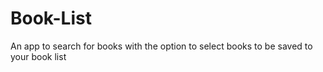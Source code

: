 # Book-List
An app to search for books with the option to select books to be saved to your book list 
